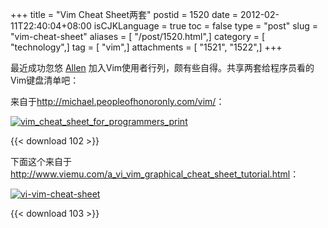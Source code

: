 +++
title = "Vim Cheat Sheet两套"
postid = 1520
date = 2012-02-11T22:40:04+08:00
isCJKLanguage = true
toc = false
type = "post"
slug = "vim-cheat-sheet"
aliases = [ "/post/1520.html",]
category = [ "technology",]
tag = [ "vim",]
attachments = [ "1521", "1522",]
+++


最近成功忽悠 [Allen](http://www.cnblogs.com/yihuiso) 加入Vim使用者行列，颇有些自得。共享两套给程序员看的Vim键盘清单吧：

来自于<http://michael.peopleofhonoronly.com/vim/>：<!--more-->

[![](/uploads/2012/02/vim_cheat_sheet_for_programmers_print.png "vim_cheat_sheet_for_programmers_print")](/uploads/2012/02/vim_cheat_sheet_for_programmers_print.png)

{{< download 102 >}}

下面这个来自于<http://www.viemu.com/a_vi_vim_graphical_cheat_sheet_tutorial.html>：

[![](/uploads/2012/02/vi-vim-cheat-sheet.png "vi-vim-cheat-sheet")](/uploads/2012/02/vi-vim-cheat-sheet.png)

{{< download 103 >}}

